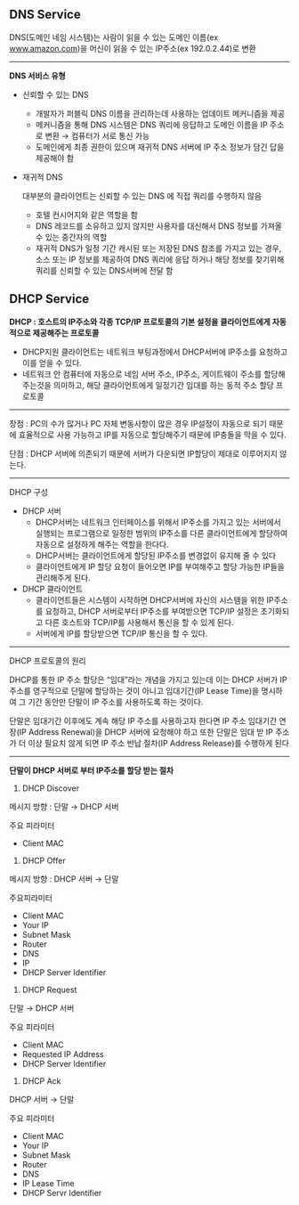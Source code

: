 ## DNS Service

DNS(도메인 네임 시스템)는 사람이 읽을 수 있는 도메인 이름(ex www.amazon.com)을 머신이 읽을 수 있는 IP주소(ex 192.0.2.44)로 변환

---

**DNS 서비스 유형**

- 신뢰할 수 있는 DNS
    - 개발자가 퍼블릭 DNS 이름을 관리하는데 사용하는 업데이트 메커니즘을 제공
    - 메커니즘을 통해 DNS 시스템은 DNS 쿼리에 응답하고 도메인 이름을 IP 주소로 변환 → 컴퓨터가 서로 통신 가능
    - 도메인에게 최종 권한이 있으며 재귀적 DNS 서버에 IP 주소 정보가 담긴 답을 제공해야 함
- 재귀적 DNS
    
    대부분의 클라이언트는 신뢰할 수 있는 DNS 에 직접 쿼리를 수행하지 않음
    
    - 호텔 컨시어지와 같은 역할을 함
    - DNS 레코드를 소유하고 있지 않지만 사용자를 대신해서 DNS 정보를 가져올 수 있는 중간자의 역할
    - 재귀적 DNS가 일정 기간 캐시된 또는 저장된 DNS 참조를 가지고 있는 경우, 소스 또는 IP 정보를 제공하여 DNS 쿼리에 응답 하거나 해당 정보를 찾기위해 쿼리를 신뢰할 수 있는 DNS서버에 전달 함

## DHCP Service

**DHCP : 호스트의 IP주소와 각종 TCP/IP 프로토콜의 기본 설정을 클라이언트에게 자동적으로 제공해주는 프로토콜**

- DHCP지원 클라이언트는 네트워크 부팅과정에서 DHCP서버에 IP주소를 요청하고 이를 얻을 수 있다.
- 네트워크 안 컴퓨터에 자동으로 네임 서버 주소, IP주소, 게이트웨이 주소를 할당해주는것을 의미하고, 해당 클라이언트에게 일정기간 임대를 하는 동적 주소 할당 프로토콜

---

장점 : PC의 수가 많거나 PC 자체 변동사항이 많은 경우 IP설정이 자동으로 되기 때문에 효율적으로 사용 가능하고 IP를 자동으로 할당해주기 때문에 IP충돌을 막을 수 있다.

단점 : DHCP 서버에 의존되기 때문에 서버가 다운되면 IP할당이 제대로 이루어지지 않는다.

---

DHCP 구성

- DHCP 서버
    - DHCP서버는 네트워크 인터페이스를 위해서 IP주소를 가지고 있는 서버에서 실행되는 프로그램으로 일정한 범위의 IP주소를 다른 클라이언트에게 할당하여 자동으로 설정하게 해주는 역할을 한다다.
    - DHCP서버는 클라이언트에게 할당된 IP주소를 변경없이 유지해 줄 수 있다
    - 클라이언트에게 IP 할당 요청이 들어오면 IP를 부여해주고 할당 가능한 IP들을 관리해주게 된다.
- DHCP 클라이언트
    - 클라이언트들은 시스템이 시작하면 DHCP서버에 자신의 시스템을 위한 IP주소를 요청하고, DHCP 서버로부터 IP주소를 부여받으면 TCP/IP 설정은 초기화되고 다른 호스트와 TCP/IP를 사용해서 통신을 할 수 있게 된다.
    - 서버에게 IP를 할당받으면 TCP/IP 통신을 할 수 있다.

---

DHCP 프로토콜의 원리

DHCP를 통한 IP 주소 할당은 “임대”라는 개념을 가지고 있는데 이는 DHCP 서버가 IP 주소를 영구적으로 단말에 할당하는 것이 아니고 임대기간(IP Lease Time)을 명시하여 그 기간 동안만 단말이 IP 주소를 사용하도록 하는 것이다. 

단말은 임대기간 이후에도 계속 해당 IP 주소를 사용하고자 한다면 IP 주소 임대기간 연장(IP Address Renewal)을 DHCP 서버에 요청해야 하고 또한 단말은 임대 받 IP 주소가 더 이상 필요치 않게 되면 IP 주소 반납 절차(IP Address Release)를 수행하게 된다

---

**단말이 DHCP 서버로 부터 IP주소를 할당 받는 절차**

1. DHCP Discover

메시지 방향 : 단말 → DHCP 서버

 주요 피라미터

- Client MAC

1. DHCP Offer

메시지 방향 :  DHCP 서버 → 단말

주요피라미터

- Client MAC
- Your IP
- Subnet Mask
- Router
- DNS
- IP
- DHCP Server Identifier

1. DHCP Request

 단말 → DHCP 서버

주요 피라미터

- Client MAC
- Requested IP Address
- DHCP Server Identifier

1. DHCP Ack

DHCP 서버 → 단말

주요 피라미터

- Client MAC
- Your IP
- Subnet Mask
- Router
- DNS
- IP Lease Time
- DHCP Servr Identifier